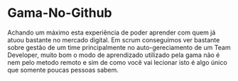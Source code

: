 # Gama-No-Github
Achando um máximo esta experiência de poder aprender com quem já atuou bastante no mercado digital. Em scrum conseguimos ver bastante sobre gestão de um time principalmente
no auto-gereciamento de um Team Developer, muito bom o modo de aprendizado utilizado pela gama não é nem pelo metodo remoto e sim de como você vai lecionar isto é algo único
que somente poucas pessoas sabem.

